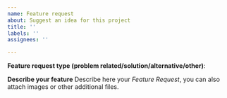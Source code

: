 ```yaml
---
name: Feature request
about: Suggest an idea for this project
title: ''
labels: ''
assignees: ''

---
```


**Feature request type (problem related/solution/alternative/other)**:

**Describe your feature**
Describe here your *Feature Request*, you can also attach images or other additional files.
